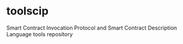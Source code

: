 # toolscip
Smart Contract Invocation Protocol and Smart Contract Description Language tools repository
